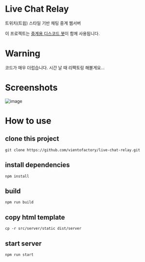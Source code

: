 # Live Chat Relay

트위치(트윕) 스타일 기반 채팅 중계 웹서버

이 프로젝트는 [중계용 디스코드 봇](https://github.com/vientofactory/chat-relay-bot)이 함께 사용됩니다.

# Warning

코드가 매우 더럽습니다. 시간 날 때 리팩토링 해볼게요...

# Screenshots
![image](https://github.com/vientofactory/live-chat-relay/assets/107330816/2bd4229a-71b6-4fd8-9e46-fa5afd21c4f0)

# How to use

## clone this project

```
git clone https://github.com/vientofactory/live-chat-relay.git
```

## install dependencies

```
npm install
```

## build

```
npm run build
```

## copy html template

```
cp -r src/server/static dist/server
```

## start server

```
npm run start
```
